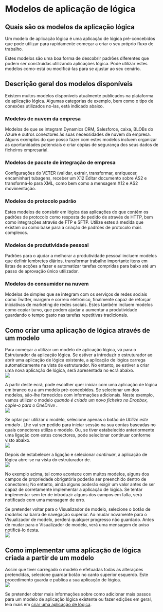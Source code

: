 <properties
 pageTitle="Os modelos da aplicação lógica | Microsoft Azure"
 description="Saiba como utilizar os modelos da aplicação lógica previamente criados para o ajudar a começar a utilizar"
 authors="kevinlam1"
 manager="dwrede"
 editor=""
 services="app-service\logic"
 documentationCenter=""/>

<tags
    ms.service="app-service-logic"
    ms.workload="integration"
    ms.tgt_pltfrm="na"
    ms.devlang="na"
    ms.topic="article"
    ms.date="08/24/2016"
    ms.author="klam"/>

# <a name="logic-app-templates"></a>Modelos de aplicação de lógica

## <a name="what-are-logic-app-templates"></a>Quais são os modelos da aplicação lógica

Um modelo de aplicação lógica é uma aplicação de lógica pré-concebidos que pode utilizar para rapidamente começar a criar o seu próprio fluxo de trabalho. 

Estes modelos são uma boa forma de descobrir padrões diferentes que podem ser construídas utilizando aplicações lógica. Pode utilizar estes modelos como-está ou modificá-las para se ajustar ao seu cenário.

## <a name="overview-of-available-templates"></a>Descrição geral dos modelos disponíveis

Existem muitos modelos disponíveis atualmente publicados na plataforma de aplicação lógica. Algumas categorias de exemplo, bem como o tipo de conexões utilizados no-las, está indicado abaixo.

### <a name="enterprise-cloud-templates"></a>Modelos de nuvem da empresa
Modelos de que se integram Dynamics CRM, Salesforce, caixa, BLOBs do Azure e outros conectores às suas necessidades de nuvem da empresa. Alguns exemplos do que posso fazer com estes modelos incluem organizar as oportunidades potenciais e criar cópias de segurança dos seus dados de ficheiros empresarial.

### <a name="enterprise-integration-pack-templates"></a>Modelos de pacote de integração de empresa
Configurações do VETER (validar, extrair, transformar, enriquecer, encaminhar) tubagens, receber um X12 Editar documento sobre AS2 e transformá-lo para XML, como bem como a mensagem X12 e AS2 movimentação.

### <a name="protocol-pattern-templates"></a>Modelos do protocolo padrão
Estes modelos de consistir em lógica das aplicações do que contêm os padrões de protocolo como resposta de pedido de através de HTTP, bem como integrações através de FTP e SFTP. Utilize estes à medida que existam ou como base para a criação de padrões de protocolo mais complexos.  

### <a name="personal-productivity-templates"></a>Modelos de produtividade pessoal
Padrões para o ajudar a melhorar a produtividade pessoal incluem modelos que definir lembretes diários, transformar trabalho importante itens em listas de acções a fazer e automatizar tarefas compridas para baixo até um passo de aprovação único utilizador.

### <a name="consumer-cloud-templates"></a>Modelos do consumidor na nuvem
Modelos de simples que se integram com os serviços de redes sociais como Twitter, margem e correio eletrónico, finalmente capaz de reforçar iniciativas de marketing de redes sociais. Estes também incluem modelos como copiar turvo, que podem ajudar a aumentar a produtividade guardando o tempo gasto nas tarefas repetitivas tradicionais. 

## <a name="how-to-create-a-logic-app-using-a-template"></a>Como criar uma aplicação de lógica através de um modelo 

Para começar a utilizar um modelo de aplicação lógica, vá para o Estruturador da aplicação lógica. Se estiver a introduzir o estruturador ao abrir uma aplicação de lógica existente, a aplicação de lógica carrega automaticamente na vista de estruturador. No entanto, se estiver a criar uma nova aplicação de lógica, será apresentada no ecrã abaixo.  
 ![](../../includes/media/app-service-logic-templates/template7.png)  

A partir deste ecrã, pode escolher quer iniciar com uma aplicação de lógica em branco ou a um modelo pré-concebidos. Se selecionar um dos modelos, são-lhe fornecidos com informações adicionais. Neste exemplo, vamos utilizar o modelo *quando é criado um novo ficheiro no Dropbox, copie-o para o OneDrive* .  
 ![](../../includes/media/app-service-logic-templates/template2.png)  

Se optar por utilizar o modelo, selecione apenas o botão de *Utilize este modelo* . Lhe vai ser pedido para iniciar sessão na sua contas baseadas no quais conectores utiliza o modelo. Ou, se tiver estabelecido anteriormente uma ligação com estes conectores, pode selecionar continuar conforme visto abaixo.  
 ![](../../includes/media/app-service-logic-templates/template3.png)  

Depois de estabelecer a ligação e selecionar *continuar*, a aplicação de lógica abre-se na vista do estruturador de.  
 ![](../../includes/media/app-service-logic-templates/template4.png)  

No exemplo acima, tal como acontece com muitos modelos, alguns dos campos de propriedade obrigatória poderão ser preenchido dentro de conectores; No entanto, ainda alguns poderão exigir um valor antes de ser capaz de corretamente implementar a aplicação de lógica. Se tentar implementar sem ter de introduzir alguns dos campos em falta, será notificado com uma mensagem de erro.

Se pretender voltar para o Visualizador de modelo, selecione o botão de *modelos* na barra de navegação superior. Ao mudar novamente para o Visualizador de modelo, perderá qualquer progresso não guardado. Antes de mudar para o Visualizador de modelo, verá uma mensagem de aviso notificá-lo desta.  
 ![](../../includes/media/app-service-logic-templates/template5.png)  

## <a name="how-to-deploy-a-logic-app-created-from-a-template"></a>Como implementar uma aplicação de lógica criada a partir de um modelo

Assim que tiver carregado o modelo e efetuadas todas as alterações pretendidas, selecione guardar botão no canto superior esquerdo. Este procedimento guarda e publica a sua aplicação de lógica.  
 ![](../../includes/media/app-service-logic-templates/template6.png)  

Se pretender obter mais informações sobre como adicionar mais passos para um modelo de aplicação lógica existente ou fazer edições em geral, leia mais em [criar uma aplicação de lógica](app-service-logic-create-a-logic-app.md).
